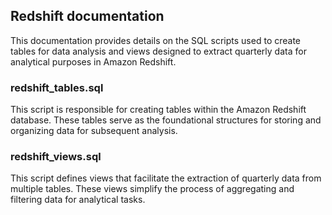 ## Redshift documentation
This documentation provides details on the SQL scripts used to create tables for data analysis and views designed to extract quarterly data for analytical purposes in Amazon Redshift.

### redshift_tables.sql
This script is responsible for creating tables within the Amazon Redshift database. These tables serve as the foundational structures for storing and organizing data for subsequent analysis.

### redshift_views.sql
This script defines views that facilitate the extraction of quarterly data from multiple tables. These views simplify the process of aggregating and filtering data for analytical tasks.